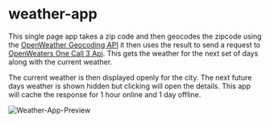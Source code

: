 # weather-app



This single page app takes a zip code and then geocodes the zipcode using the [OpenWeather Geocoding API](https://openweathermap.org/api/geocoding-api#direct) it then uses the result to send a request to [OpenWeaters One Call 3 Api](https://openweathermap.org/api/one-call-3). This gets the weather for the next set of days along with the current weather. 

The current weather is then displayed openly for the city. The next future days weather is shown hidden but clicking will open the details. This app will cache the response for 1 hour online and 1 day offline. 


![Weather-App-Preview](https://github.com/user-attachments/assets/ecd063d1-6354-4a32-8643-095c35ae35ac)
